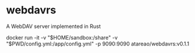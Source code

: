 # webdavrs

A WebDAV server implemented in Rust

docker run -it -v "$HOME/sandbox:/share" -v "$PWD/config.yml:/app/config.yml" -p 9090:9090 atareao/webdavrs:v0.1.1

